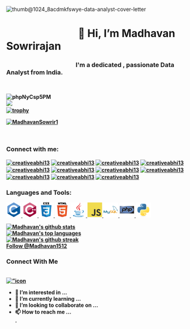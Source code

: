 ![thumb@1024_8acdmkfswye-data-analyst-cover-letter](https://user-images.githubusercontent.com/45940540/172033943-66a32a59-ba92-4d27-9846-378f8ca05447.jpg)<br>
<h1><b>&nbsp;&nbsp;&nbsp;&nbsp;&nbsp;&nbsp;&nbsp;&nbsp;&nbsp;&nbsp;&nbsp;&nbsp;&nbsp;&nbsp;&nbsp;&nbsp;&nbsp;&nbsp;&nbsp;&nbsp;&nbsp;&nbsp;&nbsp;&nbsp;&nbsp;&nbsp;&nbsp;&nbsp;&nbsp;👋 Hi, I’m Madhavan Sowrirajan<b></h1>
<h3><b>&nbsp;&nbsp;&nbsp;&nbsp;&nbsp;&nbsp;&nbsp;&nbsp;&nbsp;&nbsp;&nbsp;&nbsp;&nbsp;&nbsp;&nbsp;&nbsp;&nbsp;&nbsp;&nbsp;&nbsp;&nbsp;&nbsp;&nbsp;&nbsp;&nbsp;&nbsp;&nbsp;&nbsp;&nbsp;&nbsp;&nbsp;&nbsp;&nbsp;&nbsp;&nbsp;&nbsp;&nbsp;&nbsp;&nbsp;&nbsp;&nbsp;&nbsp;&nbsp;&nbsp;&nbsp;&nbsp;&nbsp;&nbsp;I'm a dedicated , passionate Data Analyst from India.<b></h3> <br>

![phpNyCsp5PM](https://user-images.githubusercontent.com/45940540/172034886-981991d2-f0a3-4950-b3d5-dc23765f636b.jpg)<br>
![](https://komarev.com/ghpvc/?username=Madhavan1512&style=for-the-badge)<br>
[![trophy](https://github-profile-trophy.vercel.app/?username=Madhavan1512&theme=onedark)](https://github.com/ryo-ma/github-profile-trophy)<br>
<p align="left"> <a href="https://twitter.com/MadhavanSowrir1" target="blank"><img src="https://img.shields.io/twitter/follow/MadhavanSowrir1?logo=twitter&style=for-the-badge" alt="MadhavanSowrir1" /></a> </p><br>

 <h3 align="left">Connect with me:</h3>
<p align="left">
<a href="https://twitter.com/creativeabhi13" target="blank"><img align="center" src="https://raw.githubusercontent.com/rahuldkjain/github-profile-readme-generator/master/src/images/icons/Social/twitter.svg" alt="creativeabhi13" height="30" width="40" /></a>
<a href="https://linkedin.com/in/creativeabhi13" target="blank"><img align="center" src="https://raw.githubusercontent.com/rahuldkjain/github-profile-readme-generator/master/src/images/icons/Social/linked-in-alt.svg" alt="creativeabhi13" height="30" width="40" /></a>
<a href="https://stackoverflow.com/story/creativeabhi13" target="blank"><img align="center" src="https://raw.githubusercontent.com/rahuldkjain/github-profile-readme-generator/master/src/images/icons/Social/stack-overflow.svg" alt="creativeabhi13" height="30" width="40" /></a>
<a href="https://fb.com/creativeabhi13" target="blank"><img align="center" src="https://raw.githubusercontent.com/rahuldkjain/github-profile-readme-generator/master/src/images/icons/Social/facebook.svg" alt="creativeabhi13" height="30" width="40" /></a>
<a href="https://instagram.com/creativeabhi13" target="blank"><img align="center" src="https://raw.githubusercontent.com/rahuldkjain/github-profile-readme-generator/master/src/images/icons/Social/instagram.svg" alt="creativeabhi13" height="30" width="40" /></a>
<a href="https://www.youtube.com/c/creativeabhi13" target="blank"><img align="center" src="https://raw.githubusercontent.com/rahuldkjain/github-profile-readme-generator/master/src/images/icons/Social/youtube.svg" alt="creativeabhi13" height="30" width="40" /></a>
<a href="https://www.codechef.com/users/creativeabhi13" target="blank"><img align="center" src="https://cdn.jsdelivr.net/npm/simple-icons@3.1.0/icons/codechef.svg" alt="creativeabhi13" height="30" width="40" /></a>
<a href="https://www.hackerrank.com/creativeabhi13" target="blank"><img align="center" src="https://raw.githubusercontent.com/rahuldkjain/github-profile-readme-generator/master/src/images/icons/Social/hackerrank.svg" alt="creativeabhi13" height="30" width="40" /></a>
<a href="https://www.leetcode.com/creativeabhi13" target="blank"><img align="center" src="https://raw.githubusercontent.com/rahuldkjain/github-profile-readme-generator/master/src/images/icons/Social/leet-code.svg" alt="creativeabhi13" height="30" width="40" /></a>
<a href="https://auth.geeksforgeeks.org/user/creativeabhi13" target="blank"><img align="center" src="https://raw.githubusercontent.com/rahuldkjain/github-profile-readme-generator/master/src/images/icons/Social/geeks-for-geeks.svg" alt="creativeabhi13" height="30" width="40" /></a>
<a href="https://discord.gg/creativeabhi13" target="blank"><img align="center" src="https://raw.githubusercontent.com/rahuldkjain/github-profile-readme-generator/master/src/images/icons/Social/discord.svg" alt="creativeabhi13" height="30" width="40" /></a>
</p>

<h3 align="left">Languages and Tools:</h3>
<p align="left"> <a href="https://www.cprogramming.com/" target="_blank" rel="noreferrer"> <img src="https://raw.githubusercontent.com/devicons/devicon/master/icons/c/c-original.svg" alt="c" width="40" height="40"/> </a> <a href="https://www.w3schools.com/cpp/" target="_blank" rel="noreferrer"> <img src="https://raw.githubusercontent.com/devicons/devicon/master/icons/cplusplus/cplusplus-original.svg" alt="cplusplus" width="40" height="40"/> </a> <a href="https://www.w3schools.com/css/" target="_blank" rel="noreferrer"> <img src="https://raw.githubusercontent.com/devicons/devicon/master/icons/css3/css3-original-wordmark.svg" alt="css3" width="40" height="40"/> </a> <a href="https://www.w3.org/html/" target="_blank" rel="noreferrer"> <img src="https://raw.githubusercontent.com/devicons/devicon/master/icons/html5/html5-original-wordmark.svg" alt="html5" width="40" height="40"/> </a> <a href="https://www.java.com" target="_blank" rel="noreferrer"> <img src="https://raw.githubusercontent.com/devicons/devicon/master/icons/java/java-original.svg" alt="java" width="40" height="40"/> </a> <a href="https://developer.mozilla.org/en-US/docs/Web/JavaScript" target="_blank" rel="noreferrer"> <img src="https://raw.githubusercontent.com/devicons/devicon/master/icons/javascript/javascript-original.svg" alt="javascript" width="40" height="40"/> </a> <a href="https://www.mysql.com/" target="_blank" rel="noreferrer"> <img src="https://raw.githubusercontent.com/devicons/devicon/master/icons/mysql/mysql-original-wordmark.svg" alt="mysql" width="40" height="40"/> </a> <a href="https://www.php.net" target="_blank" rel="noreferrer"> 
<img src="https://raw.githubusercontent.com/devicons/devicon/master/icons/php/php-original.svg" alt="php" width="40" height="40"/> </a> <a href="https://www.python.org" target="_blank" rel="noreferrer"> <img src="https://raw.githubusercontent.com/devicons/devicon/master/icons/python/python-original.svg" alt="python" width="40" height="40"/> </a>
  
[![Madhavan's github stats](https://github-readme-stats.vercel.app/api?username=Madhavan1512&theme=blue-white)](https://github.com/anuraghazra/github-readme-stats)<br>
[![Madhavan's top languages](https://github-readme-stats.vercel.app/api/top-langs/?username=Madhavan1512&theme=blue-white)](https://github.com/anuraghazra/github-readme-stats)<br>
[![Madhavan's github streak](https://github-readme-streak-stats.herokuapp.com/?user=Madhavan1512&theme=blue-white)](https://github.com/DenverCoder1/github-readme-streak-stats)<br>
<a class="github-button" href="https://github.com/Madhavan1512" data-color-scheme="no-preference: light; light: light; dark: light;" aria-label="Follow @Madhavan1512 on GitHub">Follow @Madhavan1512</a><br>
  <h3><b>Connect With Me</b></h3><br>
<a href=”https://www.linkedin.com/in/madhavan-sowrirajan-252202191"><img align=”left” src=”https://raw.githubusercontent.com/yushi1007/yushi1007/main/images/linkedin.svg" alt=”icon | LinkedIn” width=”21px”/></a>

- 👀 I’m interested in ...<br>
- 🌱 I’m currently learning ...<br>
- 💞️ I’m looking to collaborate on ...<br>
- 📫 How to reach me ...<br>.
  






